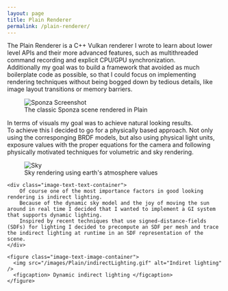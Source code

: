 ```yaml
---
layout: page
title: Plain Renderer
permalink: /plain-renderer/
---
```


The Plain Renderer is a C++ Vulkan renderer I wrote to learn about lower level APIs and their more advanced features,
such as multithreaded command recording and explicit CPU/GPU synchronization.  
Additionally my goal was to build a framework that avoided as much boilerplate code as possible, 
so that I could focus on implementing rendering techniques without being bogged down by tedious details, like image layout transitions or memory barriers.  

<figure>
  <img src="/images/Plain/sponza01.png" alt="Sponza Screenshot" />
  <figcaption> The classic Sponza scene rendered in Plain </figcaption>
</figure>

In terms of visuals my goal was to achieve natural looking results.  
To achieve this I decided to go for a physically based approach.
Not only using the corresponging BRDF models, but also using physical light units, exposure values with the proper equations for the camera 
and following physically motivated techniques for volumetric and sky rendering.

<figure>
  <img src="/images/Plain/sky.png" alt="Sky" />
  <figcaption> Sky rendering using earth's atmosphere values </figcaption>
</figure>

<div class="image-text-container">

    <div class="image-text-text-container">
        Of course one of the most importance factors in good looking rendering is indirect lighting. 
        Because of the dynamic sky model and the joy of moving the sun around in real time I decided that I wanted to implement a GI system that supports dynamic lighting. 
        Inspired by recent techniques that use signed-distance-fields (SDFs) for lighting I decided to precompute an SDF per mesh and trace the indirect lighting at runtime in an SDF representation of the scene.
    </div>
    
    <figure class="image-text-image-container">
      <img src="/images/Plain/indirectLighting.gif" alt="Indiret lighting" />
      <figcaption> Dynamic indirect lighting </figcaption>
    </figure>
    
</div>